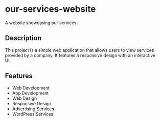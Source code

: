 # our-services-website
A website showcasing our services

## Description
This project is a simple web application that allows users to view services provided by a company. 
It features a responsive design with an interactive UI.

## Features
- Web Development
- App Development
- Web Design
- Responsive Design
- Advertising Services
- WordPress Services

